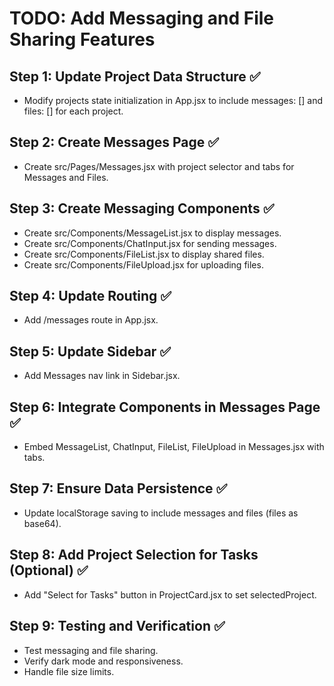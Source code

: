 # TODO: Add Messaging and File Sharing Features

## Step 1: Update Project Data Structure ✅
- Modify projects state initialization in App.jsx to include messages: [] and files: [] for each project.

## Step 2: Create Messages Page ✅
- Create src/Pages/Messages.jsx with project selector and tabs for Messages and Files.

## Step 3: Create Messaging Components ✅
- Create src/Components/MessageList.jsx to display messages.
- Create src/Components/ChatInput.jsx for sending messages.
- Create src/Components/FileList.jsx to display shared files.
- Create src/Components/FileUpload.jsx for uploading files.

## Step 4: Update Routing ✅
- Add /messages route in App.jsx.

## Step 5: Update Sidebar ✅
- Add Messages nav link in Sidebar.jsx.

## Step 6: Integrate Components in Messages Page ✅
- Embed MessageList, ChatInput, FileList, FileUpload in Messages.jsx with tabs.

## Step 7: Ensure Data Persistence ✅
- Update localStorage saving to include messages and files (files as base64).

## Step 8: Add Project Selection for Tasks (Optional) ✅
- Add "Select for Tasks" button in ProjectCard.jsx to set selectedProject.

## Step 9: Testing and Verification ✅
- Test messaging and file sharing.
- Verify dark mode and responsiveness.
- Handle file size limits.
